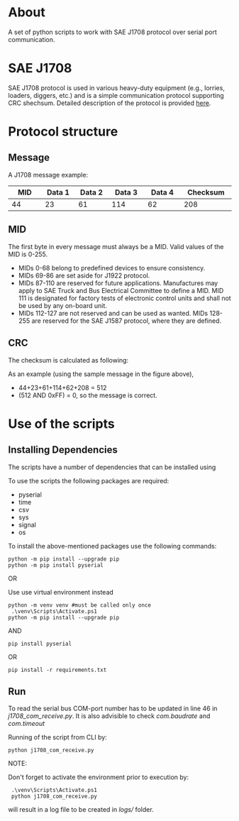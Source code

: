 # About

A set of python scripts to work with SAE J1708 protocol over serial port communication.

# SAE J1708

SAE J1708 protocol is used in various heavy-duty equipment (e.g., lorries, loaders, diggers, etc.) and is a simple communication protocol supporting CRC shechsum. 
Detailed description of the protocol is provided [here](https://www.kvaser.com/about-can/can-standards/j1708/).


# Protocol structure

## Message

A J1708 message example:

<table>
    <thead>
    <tr>
    <th width="12%">MID</th>
    <th width="12%">Data 1</th>
    <th width="12%">Data 2</th>
    <th width="13%">Data 3</th>
    <th width="13%">Data 4</th>
    <th width="13%">Checksum</th>
    </tr>
    </thead>
    <tbody>
    <tr>
    <td width="12%">44</td>
    <td width="12%">23</td>
    <td width="12%">61</td>
    <td width="13%">114</td>
    <td width="13%">62</td>
    <td width="13%">208</td>
    </tr>
    </tbody>
</table>

## MID

The first byte in every message must always be a MID. Valid values of the MID is 0-255.


* MIDs 0-68 belong to predefined devices to ensure consistency.
* MIDs 69-86 are set aside for J1922 protocol.
* MIDs 87-110 are reserved for future applications. Manufactures may apply to SAE Truck and Bus Electrical Committee to define a MID.
MID 111 is designated for factory tests of electronic control units and shall not be used by any on-board unit.
* MIDs 112-127 are not reserved and can be used as wanted.
MIDs 128-255 are reserved for the SAE J1587 protocol, where they are defined.

## CRC

The checksum is calculated as following:

As an example (using the sample message in the figure above),

* 44+23+61+114+62+208 = 512
* (512 AND 0xFF) = 0, so the message is correct.


# Use of the scripts
## Installing Dependencies
The scripts have a number of dependencies that can be installed using 

To use the scripts the following packages are required:

* pyserial
* time
* csv
* sys
* signal
* os

To install the above-mentioned packages use the following commands:

    python -m pip install --upgrade pip
    python -m pip install pyserial

OR

Use use virtual environment instead

```
python -m venv venv #must be called only once
 .\venv\Scripts\Activate.ps1
python -m pip install --upgrade pip

```
AND
```
pip install pyserial
```
OR
```
pip install -r requirements.txt
```


## Run

To read the serial bus COM-port number has to be updated in line 46 in _j1708_com_receive.py_. It is also advisible to check *_com.baudrate_* and *_com.timeout_*

Running of the script from CLI by:

    python j1708_com_receive.py

NOTE:

Don't forget to activate the environment prior to execution by:

```
 .\venv\Scripts\Activate.ps1
 python j1708_com_receive.py
```
will result in a log file to be created in _logs/_ folder.

